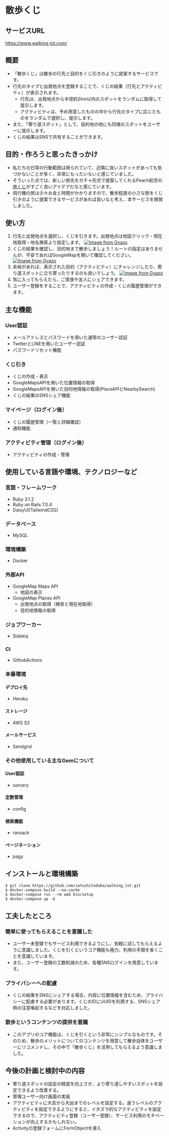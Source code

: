 # 散歩くじ
## サービスURL
https://www.walking-lot.com/

## 概要
- 「散歩くじ」は散歩の行先と目的をくじ引きのように提案するサービスです。
- 行先のタイプと出発地点を登録することで、くじの結果（行先とアクティビティ）が表示されます。
  - 行先は、出発地点から半径約2km以内のスポットをランダムに取得して提示します。
  - アクティビティは、予め用意したものの中から行先のタイプに応じたものをランダムで選択し、提示します。
- また、「寄り道スポット」として、目的地の他にも同様のスポットをユーザーに提示します。
- くじの結果はSNSで共有することができます。

## 目的・作ろうと思ったきっかけ
- 私たちの日常の行動範囲は限られていて、近隣に良いスポットがあっても気づかないことが多く、非常にもったいないと感じていました。
- そういった点では、新しい旅先をガチャ形式で提案してくれるPeach航空の[旅くじ](https://www.flypeach.com/campaign/shakelabo/tabikuji/)がすごく良いアイデアだなと感じています。
- 飛行機の旅は少々お金と時間がかかりますので、散歩程度の小さな旅をくじ引きのように提案できるサービスがあれば良いなと考え、本サービスを開発しました。

## 使い方
1. 行先と出発地点を選択し、くじを引きます。出発地点は地図クリック・現在地取得・地名検索より設定します。
[![Image from Gyazo](https://i.gyazo.com/36a6dab420a469b5a814fa9e45f71613.png)](https://gyazo.com/36a6dab420a469b5a814fa9e45f71613)
2. くじの結果を確認し、目的地まで散歩しましょう！ルートの指定はありませんが、不安であればGoogleMapを開いて確認してください。
[![Image from Gyazo](https://i.gyazo.com/4da2b58172be56597f234bded8872f69.png)](https://gyazo.com/4da2b58172be56597f234bded8872f69)
4. 余裕があれば、表示された目的（アクティビティ）にチャレンジしたり、寄り道スポットに立ち寄ったりするのも良いでしょう。
[![Image from Gyazo](https://i.gyazo.com/fffc99108d5d39e74aece5ae298f5daf.png)](https://gyazo.com/fffc99108d5d39e74aece5ae298f5daf)
5. 気に入ってもらえたら、ご家族や友人にシェアできます。
6. ユーザー登録をすることで、アクティビティの作成・くじの履歴管理ができます。

## 主な機能
### User認証
- メールアドレスとパスワードを用いた通常のユーザー認証
- TwitterとLINEを用いたユーザー認証
- パスワードリセット機能
### くじ引き
- くじの作成・表示
- GoogleMapsAPIを用いた位置情報の取得
- GoogleMapsAPIを用いた目的地情報の取得(PlaceAPIとNearbySearch)
- くじの結果のSNSシェア機能
### マイページ（ログイン後）
- くじの履歴管理（一覧と詳細確認）
- 通知機能
### アクティビティ管理（ログイン後）
- アクティビティの作成・管理

## 使用している言語や環境、テクノロジーなど
### 言語・フレームワーク
- Ruby 3.1.2
- Ruby on Rails 7.0.4
- DaisyUI(TailwindCSS)
### データベース
- MySQL
### 環境構築
- Docker
### 外部API
- GoogleMap Maps API
  - 地図の表示
- GoogleMap Places API
  - 出発地点の取得（検索と現在地取得）
  - 目的地情報の取得
### ジョブワーカー
- Sidekiq
### CI
- GithubActions
### 本番環境
#### デプロイ先
 - Heroku
#### ストレージ
- AWS S3
#### メールサービス
- Sendgrid
### その他使用している主なGemについて
#### User認証
- sorcery
#### 定数管理
- config
#### 検索機能
- ransack
#### ページネーション
- pagy

## インストールと環境構築
```
$ git clone https://github.com/satoshitodaka/walking_lot.git
$ docker-compose build --no-cache
$ docker-compose run --rm web bin/setup
$ docker-compose up -d
```
## 工夫したところ
### 簡単に使ってもらえることを意識した
- ユーザー未登録でもサービス利用できるようにし、気軽に試してもらえるように意識しました。くじを引くというコア機能も極力、利用の手間を省くことを意識しています。
- また、ユーザー登録の工数削減のため、各種SNSログインを用意しています。
### プライバシーへの配慮
- くじの結果をSNSにシェアする場合、内容に位置情報を含むため、プライバシーに配慮する必要があります。くじのIDにUUIDを利用する、SNSシェア時の注意喚起するなどを対応しました。
### 散歩というコンテンツの提供を意識
- このアプリのコア機能は、くじを引くという非常にシンプルなものです。そのため、散歩のメリットについてのコンテンツを用意して散歩自体をユーザーにリコメンドし、その中で「散歩くじ」を活用してもらえるよう意識しました。

## 今後の計画と検討中の内容
- 寄り道スポットの設定の精度を向上させ、より寄り道しやすいスポットを設定できるよう改善する。
- 管理ユーザー向け画面の実装
- アクティビティに大吉から大凶までのレベルを設定する。違うレベルのアクティビティを設定できるようにすると、イタズラ的なアクティビティを設定できるので、アクティビティ登録（ユーザー登録）、サービス利用のモチベーションが向上するかもしれない。
- Activityの登録フォームにFormObjectを導入
